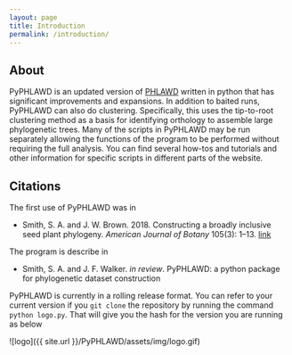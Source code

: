 ```yaml
---
layout: page
title: Introduction
permalink: /introduction/
---
```

## About

PyPHLAWD is an updated version of [PHLAWD](https://github.com/blackrim/phlawd) written in python that has significant improvements and expansions. In addition to baited runs, PyPHLAWD can also do clustering. Specifically, this uses the tip-to-root clustering method as a basis for identifying orthology to assemble large phylogenetic trees. Many of the scripts in PyPHLAWD may be run separately allowing the functions of the program to be performed without requiring the full analysis. You can find several how-tos and tutorials and other information for specific scripts in different parts of the website.

## Citations

The first use of PyPHLAWD was in 
- Smith, S. A. and J. W. Brown. 2018. Constructing a broadly inclusive seed plant phylogeny. _American Journal of Botany_ 105(3): 1–13. [link](https://onlinelibrary.wiley.com/doi/abs/10.1002/ajb2.1019)

The program is describe in 
- Smith, S. A. and J. F. Walker. _in review_. PyPHLAWD: a python package for phylogenetic dataset construction

PyPHLAWD is currently in a rolling release format. You can refer to your current version if you `git clone` the repository by running the command `python logo.py`. That will give you the hash for the version you are running as below


![logo]({{ site.url }}/PyPHLAWD/assets/img/logo.gif)